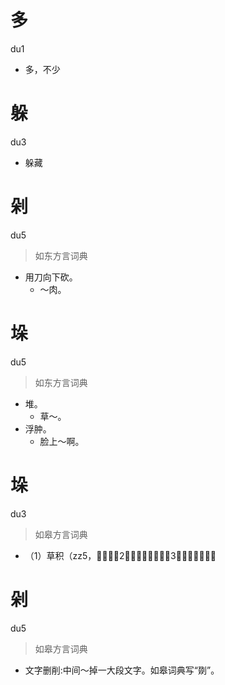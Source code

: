 # 多
du1
- 多，不少

# 躲
du3
- 躲藏

# 剁
du5
> 如东方言词典
- 用刀向下砍。
  - ～肉。

# 垛
du5
> 如东方言词典
- 堆。
  - 草～。
- 浮肿。
  - 脸上～啊。

# 垛
du3
> 如皋方言词典
- （1）草积（zz5，𧂐）。（2）整齐的砖堆。（3）墙身加大处。

# 剁
du5
> 如皋方言词典
- 文字删削:中间～掉一大段文字。如皋词典写“剟”。
